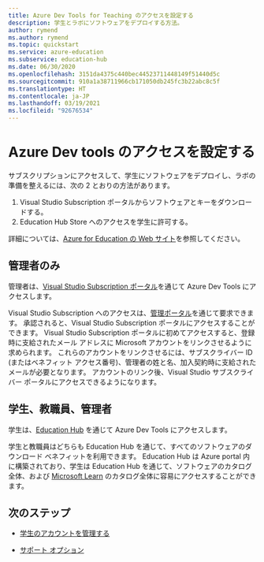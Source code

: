 ```yaml
---
title: Azure Dev Tools for Teaching のアクセスを設定する
description: 学生とラボにソフトウェアをデプロイする方法。
author: rymend
ms.author: rymend
ms.topic: quickstart
ms.service: azure-education
ms.subservice: education-hub
ms.date: 06/30/2020
ms.openlocfilehash: 3151da4375c440bec44523711448149f51440d5c
ms.sourcegitcommit: 910a1a38711966cb171050db245fc3b22abc8c5f
ms.translationtype: HT
ms.contentlocale: ja-JP
ms.lasthandoff: 03/19/2021
ms.locfileid: "92676534"
---
```

# <a name="setting-up-access-for-azure-dev-tools"></a>Azure Dev tools のアクセスを設定する

サブスクリプションにアクセスして、学生にソフトウェアをデプロイし、ラボの準備を整えるには、次の 2 とおりの方法があります。
1. Visual Studio Subscription ポータルからソフトウェアとキーをダウンロードする。
1. Education Hub Store へのアクセスを学生に許可する。

詳細については、[Azure for Education の Web サイト](https://azureforeducation.microsoft.com)を参照してください。

## <a name="for-administrators-only"></a>管理者のみ  
管理者は、[Visual Studio Subscription ポータル](https://my.visualstudio.com/)を通じて Azure Dev Tools にアクセスします。

Visual Studio Subscription へのアクセスは、[管理ポータル](https://azureforeducation.microsoft.com/account/Subscriptions)を通じて要求できます。 承認されると、Visual Studio Subscription ポータルにアクセスすることができます。 Visual Studio Subscription ポータルに初めてアクセスすると、登録時に支給されたメール アドレスに Microsoft アカウントをリンクさせるように求められます。 これらのアカウントをリンクさせるには、サブスクライバー ID (またはベネフィット アクセス番号)、管理者の姓と名、加入契約時に支給されたメールが必要となります。 アカウントのリンク後、Visual Studio サブスクライバー ポータルにアクセスできるようになります。

## <a name="for-students-faculty-and-administrators"></a>学生、教職員、管理者
学生は、[Education Hub](https://aka.ms/devtoolsforteaching) を通じて Azure Dev Tools にアクセスします。

学生と教職員はどちらも Education Hub を通じて、すべてのソフトウェアのダウンロード ベネフィットを利用できます。 Education Hub は Azure portal 内に構築されており、学生は Education Hub を通じて、ソフトウェアのカタログ全体、および [Microsoft Learn](/learn/) のカタログ全体に容易にアクセスすることができます。

## <a name="next-steps"></a>次のステップ
- [学生のアカウントを管理する](manage-students.md)

- [サポート オプション](program-support.md)